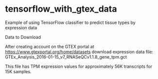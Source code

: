 # tensorflow_with_gtex_data
Example of using TensorFlow classifier to predict tissue types by expression data

Data to Download

After creating account on the GTEX portal at https://www.gtexportal.org/home/datasets
download expression data file: GTEx_Analysis_2016-01-15_v7_RNASeQCv1.1.8_gene_tpm.gct

This file has TPM expression values for approximately 56K transcripts for 15K samples.
